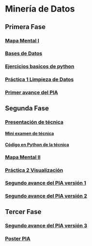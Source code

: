 # Minería de Datos

## Primera Fase
### [Mapa Mental I](MapaMental_1_1816658.pdf)
### [Bases de Datos](https://github.com/LeslieSosa/Mineria-de-Datos-003/blob/main/Ej1_BasesDatos_Equipo_2.pdf)
### [Ejercicios basicos de python](Ej_Python_1816658.ipynb)
### [Práctica 1 Limpieza de Datos](https://github.com/LeslieSosa/Mineria-de-Datos-003/blob/main/Ej_Limpieza_Equipo2.ipynb)
### [Primer avance del PIA](https://github.com/arelitolentino/Mineria-de-datos/blob/main/Avance1_PIA_Equipo2.ipynb)

## Segunda Fase
### [Presentación de técnica](https://github.com/LeslieSosa/Mineria-de-Datos-003/blob/main/Presentaci%C3%B3n_Patrones%20Secuenciales_2%20.pdf)
#### [Mini examen de técnica](https://github.com/arelitolentino/Mineria-de-datos/blob/main/Calificaci%C3%B3n_Patrones-secuenciales_Equipo2.pdf)
#### [Código en Python de la técnica](GSP.py)
### [Mapa Mental II](MapaMental_2_1816658.pdf)
### [Práctica 2 Visualización](https://github.com/LeslieSosa/Mineria-de-Datos-003/blob/main/Visualizaci%C3%B3n_Equipo2.ipynb)
### [Segundo avance del PIA versión 1](https://github.com/LeslieSosa/Mineria-de-Datos-003/blob/main/AvancePIA_II_Grupo003_Equipo2.ipynb)
### [Segundo avance del PIA versión 2](https://github.com/LeslieSosa/Mineria-de-Datos-003/blob/main/AvancePIA_II_Grupo003_Equipo2_Version2.ipynb)

## Tercer Fase
### [Segundo avance del PIA versión 3](https://github.com/LeslieSosa/Mineria-de-Datos-003/blob/main/AvancePIA_II_Grupo003_Equipo2_Version3.ipynb)
### [Poster PIA](https://github.com/LeslieSosa/Mineria-de-Datos-003/blob/main/Poster_EsperanzadeVida_Equipo2.pdf)

